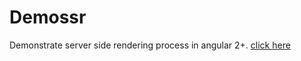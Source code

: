 # Demossr

 Demonstrate server side rendering process in angular 2+.
 [click here](http://angular-ssr.surge.sh/)
